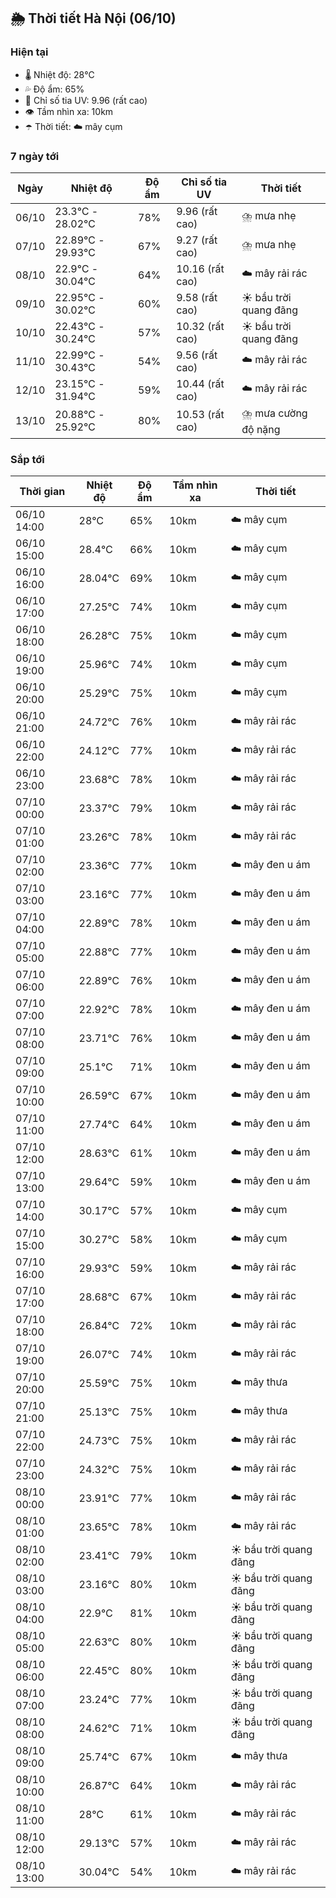 ## 🌦️ Thời tiết Hà Nội (06/10)

### Hiện tại

- 🌡️ Nhiệt độ: 28℃
- 💦 Độ ẩm: 65%
- 🌟 Chỉ số tia UV: 9.96 (rất cao)
- 👁️ Tầm nhìn xa: 10km
- ☂️ Thời tiết: ☁️ mây cụm

### 7 ngày tới

| Ngày | Nhiệt độ | Độ ẩm | Chỉ số tia UV | Thời tiết |
| --- | --- | --- | --- | --- |
| 06/10 | 23.3℃ - 28.02℃ | 78% | 9.96 (rất cao) | ⛈️ mưa nhẹ |
| 07/10 | 22.89℃ - 29.93℃ | 67% | 9.27 (rất cao) | ⛈️ mưa nhẹ |
| 08/10 | 22.9℃ - 30.04℃ | 64% | 10.16 (rất cao) | ☁️ mây rải rác |
| 09/10 | 22.95℃ - 30.02℃ | 60% | 9.58 (rất cao) | ☀️ bầu trời quang đãng |
| 10/10 | 22.43℃ - 30.24℃ | 57% | 10.32 (rất cao) | ☀️ bầu trời quang đãng |
| 11/10 | 22.99℃ - 30.43℃ | 54% | 9.56 (rất cao) | ☁️ mây rải rác |
| 12/10 | 23.15℃ - 31.94℃ | 59% | 10.44 (rất cao) | ☁️ mây rải rác |
| 13/10 | 20.88℃ - 25.92℃ | 80% | 10.53 (rất cao) | ⛈️ mưa cường độ nặng |

### Sắp tới

| Thời gian | Nhiệt độ | Độ ẩm | Tầm nhìn xa | Thời tiết |
| --- | --- | --- | --- | --- |
| 06/10 14:00 | 28℃ | 65% | 10km | ☁️ mây cụm |
| 06/10 15:00 | 28.4℃ | 66% | 10km | ☁️ mây cụm |
| 06/10 16:00 | 28.04℃ | 69% | 10km | ☁️ mây cụm |
| 06/10 17:00 | 27.25℃ | 74% | 10km | ☁️ mây cụm |
| 06/10 18:00 | 26.28℃ | 75% | 10km | ☁️ mây cụm |
| 06/10 19:00 | 25.96℃ | 74% | 10km | ☁️ mây cụm |
| 06/10 20:00 | 25.29℃ | 75% | 10km | ☁️ mây cụm |
| 06/10 21:00 | 24.72℃ | 76% | 10km | ☁️ mây rải rác |
| 06/10 22:00 | 24.12℃ | 77% | 10km | ☁️ mây rải rác |
| 06/10 23:00 | 23.68℃ | 78% | 10km | ☁️ mây rải rác |
| 07/10 00:00 | 23.37℃ | 79% | 10km | ☁️ mây rải rác |
| 07/10 01:00 | 23.26℃ | 78% | 10km | ☁️ mây rải rác |
| 07/10 02:00 | 23.36℃ | 77% | 10km | ☁️ mây đen u ám |
| 07/10 03:00 | 23.16℃ | 77% | 10km | ☁️ mây đen u ám |
| 07/10 04:00 | 22.89℃ | 78% | 10km | ☁️ mây đen u ám |
| 07/10 05:00 | 22.88℃ | 77% | 10km | ☁️ mây đen u ám |
| 07/10 06:00 | 22.89℃ | 76% | 10km | ☁️ mây đen u ám |
| 07/10 07:00 | 22.92℃ | 78% | 10km | ☁️ mây đen u ám |
| 07/10 08:00 | 23.71℃ | 76% | 10km | ☁️ mây đen u ám |
| 07/10 09:00 | 25.1℃ | 71% | 10km | ☁️ mây đen u ám |
| 07/10 10:00 | 26.59℃ | 67% | 10km | ☁️ mây đen u ám |
| 07/10 11:00 | 27.74℃ | 64% | 10km | ☁️ mây đen u ám |
| 07/10 12:00 | 28.63℃ | 61% | 10km | ☁️ mây đen u ám |
| 07/10 13:00 | 29.64℃ | 59% | 10km | ☁️ mây đen u ám |
| 07/10 14:00 | 30.17℃ | 57% | 10km | ☁️ mây cụm |
| 07/10 15:00 | 30.27℃ | 58% | 10km | ☁️ mây cụm |
| 07/10 16:00 | 29.93℃ | 59% | 10km | ☁️ mây rải rác |
| 07/10 17:00 | 28.68℃ | 67% | 10km | ☁️ mây rải rác |
| 07/10 18:00 | 26.84℃ | 72% | 10km | ☁️ mây rải rác |
| 07/10 19:00 | 26.07℃ | 74% | 10km | ☁️ mây rải rác |
| 07/10 20:00 | 25.59℃ | 75% | 10km | ☁️ mây thưa |
| 07/10 21:00 | 25.13℃ | 75% | 10km | ☁️ mây thưa |
| 07/10 22:00 | 24.73℃ | 75% | 10km | ☁️ mây rải rác |
| 07/10 23:00 | 24.32℃ | 75% | 10km | ☁️ mây rải rác |
| 08/10 00:00 | 23.91℃ | 77% | 10km | ☁️ mây rải rác |
| 08/10 01:00 | 23.65℃ | 78% | 10km | ☁️ mây rải rác |
| 08/10 02:00 | 23.41℃ | 79% | 10km | ☀️ bầu trời quang đãng |
| 08/10 03:00 | 23.16℃ | 80% | 10km | ☀️ bầu trời quang đãng |
| 08/10 04:00 | 22.9℃ | 81% | 10km | ☀️ bầu trời quang đãng |
| 08/10 05:00 | 22.63℃ | 80% | 10km | ☀️ bầu trời quang đãng |
| 08/10 06:00 | 22.45℃ | 80% | 10km | ☀️ bầu trời quang đãng |
| 08/10 07:00 | 23.24℃ | 77% | 10km | ☀️ bầu trời quang đãng |
| 08/10 08:00 | 24.62℃ | 71% | 10km | ☀️ bầu trời quang đãng |
| 08/10 09:00 | 25.74℃ | 67% | 10km | ☁️ mây thưa |
| 08/10 10:00 | 26.87℃ | 64% | 10km | ☁️ mây rải rác |
| 08/10 11:00 | 28℃ | 61% | 10km | ☁️ mây rải rác |
| 08/10 12:00 | 29.13℃ | 57% | 10km | ☁️ mây rải rác |
| 08/10 13:00 | 30.04℃ | 54% | 10km | ☁️ mây rải rác |
